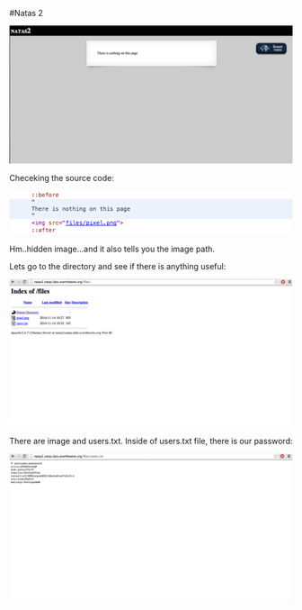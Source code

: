 #Natas 2

![Natas 2](Images/Natas2-0.png)

Checeking the source code:

![Natas 2](Images/Natas2-1.png)

Hm..hidden image...and it also tells you the image path.

Lets go to the directory and see if there is anything useful:

![Natas 2](Images/Natas2-2.png)

There are image and users.txt. Inside of users.txt file, there is our password:

![Natas 2](Images/Natas2-3.png)
